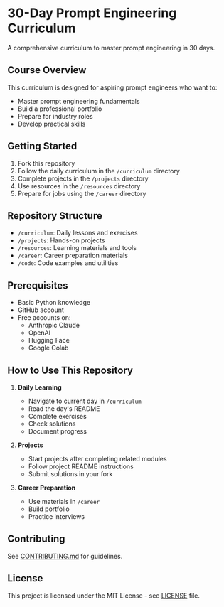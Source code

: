 # 30-Day Prompt Engineering Curriculum

A comprehensive curriculum to master prompt engineering in 30 days.

## Course Overview
This curriculum is designed for aspiring prompt engineers who want to:
- Master prompt engineering fundamentals
- Build a professional portfolio
- Prepare for industry roles
- Develop practical skills

## Getting Started
1. Fork this repository
2. Follow the daily curriculum in the `/curriculum` directory
3. Complete projects in the `/projects` directory
4. Use resources in the `/resources` directory
5. Prepare for jobs using the `/career` directory

## Repository Structure
- `/curriculum`: Daily lessons and exercises
- `/projects`: Hands-on projects
- `/resources`: Learning materials and tools
- `/career`: Career preparation materials
- `/code`: Code examples and utilities

## Prerequisites
- Basic Python knowledge
- GitHub account
- Free accounts on:
  - Anthropic Claude
  - OpenAI
  - Hugging Face
  - Google Colab

## How to Use This Repository
1. **Daily Learning**
   - Navigate to current day in `/curriculum`
   - Read the day's README
   - Complete exercises
   - Check solutions
   - Document progress

2. **Projects**
   - Start projects after completing related modules
   - Follow project README instructions
   - Submit solutions in your fork

3. **Career Preparation**
   - Use materials in `/career`
   - Build portfolio
   - Practice interviews

## Contributing
See [CONTRIBUTING.md](CONTRIBUTING.md) for guidelines.

## License
This project is licensed under the MIT License - see [LICENSE](LICENSE) file.
